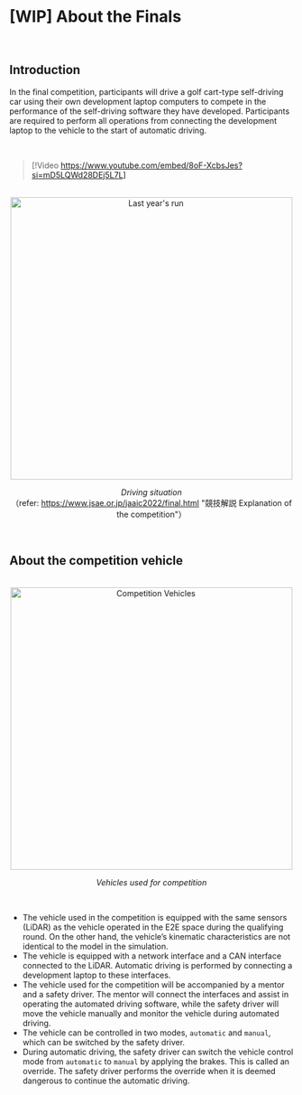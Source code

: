 # [WIP] About the Finals

<br>

## Introduction
In the final competition, participants will drive a golf cart-type self-driving car using their own development laptop computers to compete in the performance of the self-driving software they have developed. Participants are required to perform all operations from connecting the development laptop to the vehicle to the start of automatic driving.

<br>

> [!Video https://www.youtube.com/embed/8oF-XcbsJes?si=mD5LQWd28DEj5L7L]

<br>

<div align="center">
  <img src="../images/operation/aichal-2022-expl.png" alt="Last year's run" width="500">

  _Driving situation_<br>
  （refer: https://www.jsae.or.jp/jaaic2022/final.html "競技解説 Explanation of　the competition"）
</div>

<br>

## About the competition vehicle

<br>

<div align="center">
  <img src="../images/operation/aichal-vehicle.png" alt="Competition Vehicles" width="500">

  _Vehicles used for competition_
</div>

<br>

- The vehicle used in the competition is equipped with the same sensors (LiDAR) as the vehicle operated in the E2E space during the qualifying round. On the other hand, the vehicle’s kinematic characteristics are not identical to the model in the simulation.
- The vehicle is equipped with a network interface and a CAN interface connected to the LiDAR. Automatic driving is performed by connecting a development laptop to these interfaces.
- The vehicle used for the competition will be accompanied by a mentor and a safety driver. The mentor will connect the interfaces and assist in operating the automated driving software, while the safety driver will move the vehicle manually and monitor the vehicle during automated driving.
- The vehicle can be controlled in two modes, `automatic` and `manual`, which can be switched by the safety driver.
- During automatic driving, the safety driver can switch the vehicle control mode from `automatic` to `manual` by applying the brakes. This is called an override. The safety driver performs the override when it is deemed dangerous to continue the automatic driving.
